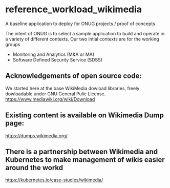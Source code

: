 # reference_workload_wikimedia
A baseline application to deploy for ONUG projects / proof of concepts

The intent of ONUG is to select a sample application to build and operate in a variety of different contexts.  Our two intial contexts are for the working groups
* Monitoring and Analytics (M&A or MA)
* Software Defined Security Service (SDSS)


## Acknowledgements of open source code:
We started here at the base WikiMedia dowload libraries, freely dowloadable under GNU General Pulic License.
https://www.mediawiki.org/wiki/Download

## Existing content is available on Wikimedia Dump page:
https://dumps.wikimedia.org/

## There is a partnership between Wikimedia and Kubernetes to make management of wikis easier around the workd
https://kubernetes.io/case-studies/wikimedia/
